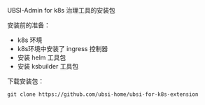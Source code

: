 UBSI-Admin for k8s 治理工具的安装包

安装前的准备：

- k8s 环境
- k8s环境中安装了 ingress 控制器
- 安装 helm 工具包
- 安装 ksbuilder 工具包

下载安装包：

`git clone https://github.com/ubsi-home/ubsi-for-k8s-extension`




